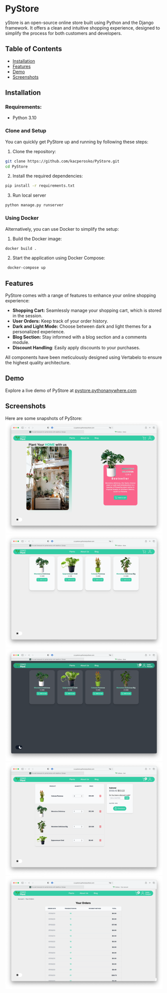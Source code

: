 # PyStore
yStore is an open-source online store built using Python and the Django framework. It offers a clean and intuitive shopping experience, designed to simplify the process for both customers and developers.

## Table of Contents

* [Installation](#Installation)
* [Features](#Features)
* [Demo](#Demo)
* [Screenshots](#Screenshots)

## Installation

### Requirements:
+ Python 3.10

### Clone and Setup
You can quickly get PyStore up and running by following these steps:

1. Clone the repository:
```sh
git clone https://github.com/kacperosko/PyStore.git
cd PyStore
```
2. Install the required dependencies:
```sh
pip install -r requirements.txt
```
3. Run local server
  ```sh
  python manage.py runserver
  ```
 

### Using Docker
Alternatively, you can use Docker to simplify the setup:

1. Build the Docker image:
 ```sh
 docker build .
 ```
 2. Start the application using Docker Compose:
```sh
 docker-compose up
```
 ## Features
PyStore comes with a range of features to enhance your online shopping experience:

+ **Shopping Cart:** Seamlessly manage your shopping cart, which is stored in the session.
+ **User Orders:** Keep track of your order history.
+ **Dark and Light Mode:** Choose between dark and light themes for a personalized experience.
+ **Blog Section:** Stay informed with a blog section and a comments module.
+ **Discount Handling**: Easily apply discounts to your purchases.

All components have been meticulously designed using Vertabelo to ensure the highest quality architecture.
## Demo
Explore a live demo of PyStore at [pystore.pythonanywhere.com](https://pystore.pythonanywhere.com)

## Screenshots
Here are some snapshots of PyStore:
![alt text](https://github.com/kacperosko/PyStore/blob/master/readme_media/1.png)
![alt text](https://github.com/kacperosko/PyStore/blob/master/readme_media/2.png)
![alt text](https://github.com/kacperosko/PyStore/blob/master/readme_media/3.png)
![alt text](https://github.com/kacperosko/PyStore/blob/master/readme_media/4.png)
![alt text](https://github.com/kacperosko/PyStore/blob/master/readme_media/5.png)
